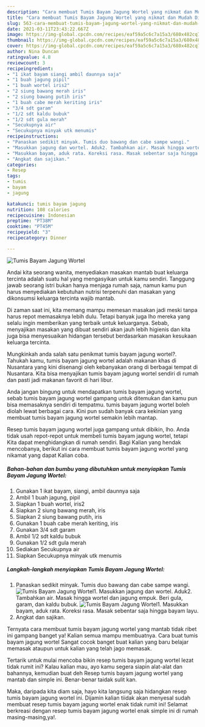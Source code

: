 ```yaml
---
description: "Cara membuat Tumis Bayam Jagung Wortel yang nikmat dan Mudah Dibuat"
title: "Cara membuat Tumis Bayam Jagung Wortel yang nikmat dan Mudah Dibuat"
slug: 563-cara-membuat-tumis-bayam-jagung-wortel-yang-nikmat-dan-mudah-dibuat
date: 2021-03-11T23:43:22.667Z
image: https://img-global.cpcdn.com/recipes/eaf59a5c6c7a15a3/680x482cq70/tumis-bayam-jagung-wortel-foto-resep-utama.jpg
thumbnail: https://img-global.cpcdn.com/recipes/eaf59a5c6c7a15a3/680x482cq70/tumis-bayam-jagung-wortel-foto-resep-utama.jpg
cover: https://img-global.cpcdn.com/recipes/eaf59a5c6c7a15a3/680x482cq70/tumis-bayam-jagung-wortel-foto-resep-utama.jpg
author: Nina Duncan
ratingvalue: 4.8
reviewcount: 3
recipeingredient:
- "1 ikat bayam siangi ambil daunnya saja"
- "1 buah jagung pipil"
- "1 buah wortel iris2"
- "2 siung bawang merah iris"
- "2 siung bawang putih iris"
- "1 buah cabe merah keriting iris"
- "3/4 sdt garam"
- "1/2 sdt kaldu bubuk"
- "1/2 sdt gula merah"
- "Secukupnya air"
- "Secukupnya minyak utk menumis"
recipeinstructions:
- "Panaskan sedikit minyak. Tumis duo bawang dan cabe sampe wangi."
- "Masukkan jagung dan wortel. Aduk2. Tambahkan air. Masak hingga wortel dan jagung empuk. Beri gula, garam, dan kaldu bubuk."
- "Masukkan bayam, aduk rata. Koreksi rasa. Masak sebentar saja hingga bayam layu."
- "Angkat dan sajikan."
categories:
- Resep
tags:
- tumis
- bayam
- jagung

katakunci: tumis bayam jagung 
nutrition: 108 calories
recipecuisine: Indonesian
preptime: "PT38M"
cooktime: "PT45M"
recipeyield: "3"
recipecategory: Dinner

---
```



![Tumis Bayam Jagung Wortel](https://img-global.cpcdn.com/recipes/eaf59a5c6c7a15a3/680x482cq70/tumis-bayam-jagung-wortel-foto-resep-utama.jpg)

Andai kita seorang wanita, menyediakan masakan mantab buat keluarga tercinta adalah suatu hal yang mengasyikan untuk kamu sendiri. Tanggung jawab seorang istri bukan hanya menjaga rumah saja, namun kamu pun harus menyediakan kebutuhan nutrisi terpenuhi dan masakan yang dikonsumsi keluarga tercinta wajib mantab.

Di zaman  saat ini, kita memang mampu memesan masakan jadi meski tanpa harus repot memasaknya lebih dulu. Tetapi banyak juga lho mereka yang selalu ingin memberikan yang terbaik untuk keluarganya. Sebab, menyajikan masakan yang dibuat sendiri akan jauh lebih higienis dan kita juga bisa menyesuaikan hidangan tersebut berdasarkan masakan kesukaan keluarga tercinta. 



Mungkinkah anda salah satu penikmat tumis bayam jagung wortel?. Tahukah kamu, tumis bayam jagung wortel adalah makanan khas di Nusantara yang kini disenangi oleh kebanyakan orang di berbagai tempat di Nusantara. Kita bisa menyajikan tumis bayam jagung wortel sendiri di rumah dan pasti jadi makanan favorit di hari libur.

Anda jangan bingung untuk mendapatkan tumis bayam jagung wortel, sebab tumis bayam jagung wortel gampang untuk ditemukan dan kamu pun bisa memasaknya sendiri di tempatmu. tumis bayam jagung wortel boleh diolah lewat berbagai cara. Kini pun sudah banyak cara kekinian yang membuat tumis bayam jagung wortel semakin lebih mantap.

Resep tumis bayam jagung wortel juga gampang untuk dibikin, lho. Anda tidak usah repot-repot untuk membeli tumis bayam jagung wortel, tetapi Kita dapat menghidangkan di rumah sendiri. Bagi Kalian yang hendak mencobanya, berikut ini cara membuat tumis bayam jagung wortel yang nikamat yang dapat Kalian coba.

<!--inarticleads1-->

##### Bahan-bahan dan bumbu yang dibutuhkan untuk menyiapkan Tumis Bayam Jagung Wortel:

1. Gunakan 1 ikat bayam, siangi, ambil daunnya saja
1. Ambil 1 buah jagung, pipil
1. Siapkan 1 buah wortel, iris2
1. Siapkan 2 siung bawang merah, iris
1. Siapkan 2 siung bawang putih, iris
1. Gunakan 1 buah cabe merah keriting, iris
1. Gunakan 3/4 sdt garam
1. Ambil 1/2 sdt kaldu bubuk
1. Gunakan 1/2 sdt gula merah
1. Sediakan Secukupnya air
1. Siapkan Secukupnya minyak utk menumis




<!--inarticleads2-->

##### Langkah-langkah menyiapkan Tumis Bayam Jagung Wortel:

1. Panaskan sedikit minyak. Tumis duo bawang dan cabe sampe wangi.
<img src="https://img-global.cpcdn.com/steps/9fc0b6d1c9e2a902/160x128cq70/tumis-bayam-jagung-wortel-langkah-memasak-1-foto.jpg" alt="Tumis Bayam Jagung Wortel">1. Masukkan jagung dan wortel. Aduk2. Tambahkan air. Masak hingga wortel dan jagung empuk. Beri gula, garam, dan kaldu bubuk.
<img src="https://img-global.cpcdn.com/steps/c238d253c0699d07/160x128cq70/tumis-bayam-jagung-wortel-langkah-memasak-2-foto.jpg" alt="Tumis Bayam Jagung Wortel">1. Masukkan bayam, aduk rata. Koreksi rasa. Masak sebentar saja hingga bayam layu.
1. Angkat dan sajikan.




Ternyata cara membuat tumis bayam jagung wortel yang mantab tidak ribet ini gampang banget ya! Kalian semua mampu membuatnya. Cara buat tumis bayam jagung wortel Sangat cocok banget buat kalian yang baru belajar memasak ataupun untuk kalian yang telah jago memasak.

Tertarik untuk mulai mencoba bikin resep tumis bayam jagung wortel lezat tidak rumit ini? Kalau kalian mau, ayo kamu segera siapin alat-alat dan bahannya, kemudian buat deh Resep tumis bayam jagung wortel yang mantab dan simple ini. Benar-benar taidak sulit kan. 

Maka, daripada kita diam saja, hayo kita langsung saja hidangkan resep tumis bayam jagung wortel ini. Dijamin kalian tiidak akan menyesal sudah membuat resep tumis bayam jagung wortel enak tidak rumit ini! Selamat berkreasi dengan resep tumis bayam jagung wortel enak simple ini di rumah masing-masing,ya!.

